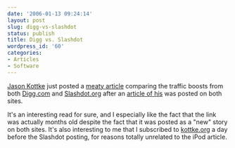 ```yaml
---
date: '2006-01-13 09:24:14'
layout: post
slug: digg-vs-slashdot
status: publish
title: Digg vs. Slashdot
wordpress_id: '60'
categories:
- Articles
- Software
---
```


[Jason Kottke](http://www.kottke.org/) just posted a [meaty article](http://www.kottke.org/06/01/digg-vs-slashdot) comparing the traffic boosts from both [Digg.com](http://www.digg.com/) and [Slashdot.org](http://slashdot.org/) after an [article of his](http://www.kottke.org/plus/50-ways-ipod/) was posted on both sites.

It's an interesting read for sure, and I especially like the fact that the link was actually months old despite the fact that it was posted as a "new" story on both sites.  It's also interesting to me that I subscribed to [kottke.org](http://www.kottke.org/) a day before the Slashdot posting, for reasons totally unrelated to the iPod article.
